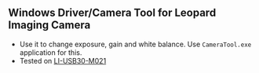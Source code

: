 ## Windows Driver/Camera Tool for Leopard Imaging Camera

- Use it to change exposure, gain and white balance. Use `CameraTool.exe` application for this.
- Tested on [LI-USB30-M021](https://leopardimaging.com/product/li-usb30-m021/)
